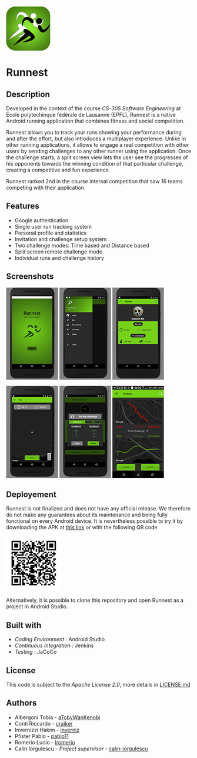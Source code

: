 ![Logo](/screenshots/appicon.png)
# Runnest
## Description
Developed in the context of the course _CS-305 Software Engineering_ at École polytechinque fédérale de Lausanne (EPFL), Runnest is a native Android running application that combines fitness and social competition.

Runnest allows you to track your runs showing your performance during and after the effort, but also introduces a multiplayer experience. Unlike in other running applications, it allows to engage a real competition with other users by sending challenges to any other runner using the application. Once the challenge starts, a split screen view lets the user see the progresses of his opponents towards the winning condition of that particular challenge, creating a competitive and fun experience.

Runnest ranked 2nd in the course internal competition that saw 16 teams competing with their application.

## Features

- Google authentication
- Single user run tracking system
- Personal profile and statistics
- Invitation and challenge setup system
- Two challenge modes: Time based and Distance based
- Split screen remote challenge mode
- Individual runs and challenge history

## Screenshots

![Splash](/screenshots/Screen_SplashScreen.jpg)
![Sidebar](/screenshots/Screen_Sidebar.JPG)
![Profile](/screenshots/Screen_Profile.jpg)

![Map](/screenshots/Screen_Map.jpg)
![Challenge](/screenshots/Screen_Challenge.jpg)
![RealChallenge](/screenshots/Screen_RealChallenge.jpg)

## Deployement
Runnest is not finalized and does not have any official release. We therefore do not make any guarantees about its maintenance and being fully functional on every Android device. It is nevertheless possible to try it by downloading the APK at [this link](https://github.com/IrrilevantHappyLlamas/Runnest/blob/master/deployement/runnest-alpha.apk) or with the following QR code

![QR](/screenshots/Runnest_QR_Code.jpg)

Alternatively, it is possible to clone this repository and open Runnest as a project in Android Studio.

## Built with
- _Coding Environment_ : Android Studio
- _Continuous Integration_ : Jenkins
- _Testing_ : JaCoCo

## License
This code is subject to the _Apache License 2.0_, more details in [LICENSE.md](https://github.com/IrrilevantHappyLlamas/Runnest/blob/master/LICENSE.md)

## Authors

- Albergoni Tobia - [aTobyWanKenobi](https://github.com/aTobyWanKenobi)
- Conti Riccardo - [craiker](https://github.com/craiker)
- Invernizzi Hakim - [inverniz](https://github.com/inverniz)
- Pfister Pablo - [pablo11](https://github.com/pablo11)
- Romerio Lucio - [lromerio](https://github.com/lromerio)
- Calin Iorgulescu - _Project supervisor_ - [calin-iorgulescu](https://github.com/calin-iorgulescu)
